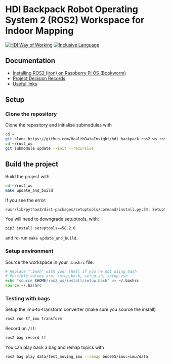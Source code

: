 # HDI Backpack Robot Operating System 2 (ROS2) Workspace for Indoor Mapping

<!-- HDI Way of Working: Badge Holder Start -->
[![HDI Way of Working](https://img.shields.io/badge/HDI-Way%20of%20Working-8169e3?labelColor=000)](https://healthdatainsight.github.io/way_of_working/)
[![Inclusive Language](https://github.com/HealthDataInsight/hdi_backpack_ros2_ws/actions/workflows/inclusive-language.yml/badge.svg)](https://github.com/HealthDataInsight/hdi_backpack_ros2_ws/actions/workflows/inclusive-language.yml)
<!-- HDI Way of Working: Badge Holder End -->

## Documentation

* [Installing ROS2 (Iron) on Raspberry Pi OS (Bookworm)](docs/install-ros2-iron-on-rpi-os-bookworm.md)
* [Project Decision Records](https://github.com/HealthDataInsight/indoor-mapping/blob/main/docs/decisions)
* [Useful links](https://github.com/HealthDataInsight/indoor-mapping/blob/main/docs/useful-links.md)

## Setup

### Clone the repository

Clone the repository and initialise submodules with

  ```bash
  cd ~
  git clone https://github.com/HealthDataInsight/hdi_backpack_ros2_ws ros2_ws
  cd ~/ros2_ws
  git submodule update --init --recursive
  ```

## Build the project

Build the project with

  ```bash
  cd ~/ros2_ws
  make update_and_build
  ```

If you see the error:

  ```bash
  /usr/lib/python3/dist-packages/setuptools/command/install.py:34: SetuptoolsDeprecationWarning: setup.py install is deprecated. Use build and pip and other standards-based tools.
  ```

You will need to downgrade setuptools, with:

  ```bash
  pip3 install setuptools==58.2.0
  ```

and re-run `make update_and_build`.

### Setup environment

Source the workspace in your `.bashrc` file.

  ```bash
  # Replace ".bash" with your shell if you're not using bash
  # Possible values are: setup.bash, setup.sh, setup.zsh
  echo "source $HOME/ros2_ws/install/setup.bash" >> ~/.bashrc
  source ~/.bashrc
  ```

### Testing with bags

Setup the imu-to-transform converter (make sure you source the install)

  ```bash
  ros2 run tf_imu transform
  ```

Record on `/tf`:

  ```bash
  ros2 bag record tf
  ```

You can play back a bag and remap topics with

  ```bash
  ros2 bag play data/test_moving_imu --remap bno055/imu:=imu/data
  ```
